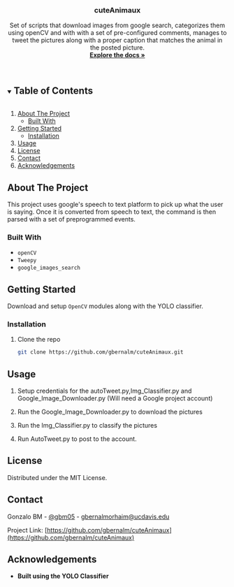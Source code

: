 


<br />
<p align="center">
  <a href="https://github.com/gbernalm/cuteAnimaux">
  
  </a>

  <h3 align="center">cuteAnimaux</h3>

  <p align="center">
    Set of scripts that download images from google search, categorizes them using openCV and with with a set of pre-configured comments, manages to tweet the pictures along with a proper caption that matches the animal in the posted picture.
    <br />
    <a href="https://github.com/gbernalm/cuteAnimaux"><strong>Explore the docs »</strong></a>
    <br />
    <br />
  </p>
</p>



<!-- TABLE OF CONTENTS -->
<details open="open">
  <summary><h2 style="display: inline-block">Table of Contents</h2></summary>
  <ol>
    <li>
      <a href="#about-the-project">About The Project</a>
      <ul>
        <li><a href="#built-with">Built With</a></li>
      </ul>
    </li>
    <li>
      <a href="#getting-started">Getting Started</a>
      <ul>
        <li><a href="#installation">Installation</a></li>
      </ul>
    </li>
    <li><a href="#usage">Usage</a></li>
    <li><a href="#license">License</a></li>
    <li><a href="#contact">Contact</a></li>
    <li><a href="#acknowledgements">Acknowledgements</a></li>
  </ol>
</details>



<!-- ABOUT THE PROJECT -->
## About The Project

This project uses google's speech to text platform to pick up what the user is saying. Once it is converted from speech to text, the command is then parsed with a set of preprogrammed events.

### Built With

* `openCV`
* `Tweepy`
* `google_images_search`



<!-- GETTING STARTED -->
## Getting Started

Download and setup `OpenCV` modules along with the YOLO classifier.

### Installation

1. Clone the repo
   ```sh
   git clone https://github.com/gbernalm/cuteAnimaux.git
   ```




<!-- USAGE EXAMPLES -->
## Usage
1. Setup credentials for the autoTweet.py,Img_Classifier.py and Google_Image_Downloader.py (Will need a Google project account)

2. Run the Google_Image_Downloader.py to download the pictures
3. Run the Img_Classifier.py to classify the pictures
4. Run AutoTweet.py to post to the account.



<!-- LICENSE -->
## License

Distributed under the MIT License.



<!-- CONTACT -->
## Contact

Gonzalo BM - [@gbm05](https://twitter.com/gbm05) - gbernalmorhaim@ucdavis.edu

Project Link: [https://github.com/gbernalm/cuteAnimaux](https://github.com/gbernalm/cuteAnimaux)



<!-- ACKNOWLEDGEMENTS -->
## Acknowledgements

* <b>Built using the YOLO Classifier </b>



